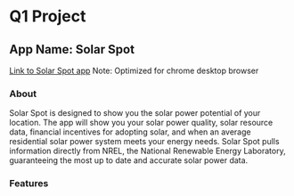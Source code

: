 # Q1 Project
## App Name: Solar Spot

[Link to Solar Spot app](https://q1projectsolar.firebaseapp.com/)
Note: Optimized for chrome desktop browser

### About
Solar Spot is designed to show you the solar power potential of your location. The app will show you your solar power quality, solar resource data, financial incentives for adopting solar, and when an average residential solar power system meets your energy needs. Solar Spot pulls information directly from NREL, the National Renewable Energy Laboratory, guaranteeing the most up to date and accurate solar power data.

### Features
